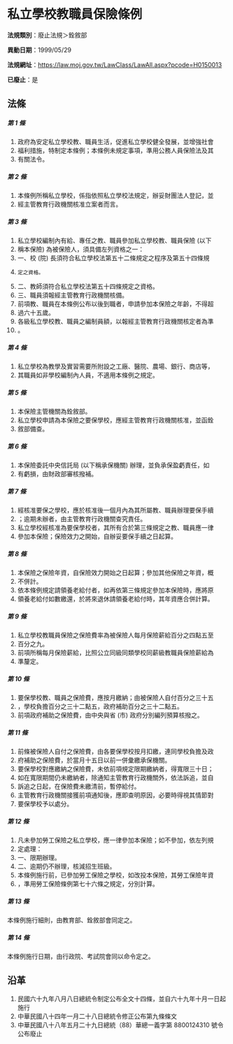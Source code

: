# 私立學校教職員保險條例

**法規類別**：廢止法規＞銓敘部

**異動日期**：1999/05/29  

**法規網址**：https://law.moj.gov.tw/LawClass/LawAll.aspx?pcode=H0150013

**已廢止**：是



## 法條
##### 第 1 條
1. 政府為安定私立學校教、職員生活，促進私立學校健全發展，並增強社會
1. 福利措施，特制定本條例；本條例未規定事項，準用公務人員保險法及其
1. 有關法令。

##### 第 2 條
1. 本條例所稱私立學校，係指依照私立學校法規定，辦妥財團法人登記，並
1. 經主管教育行政機關核准立案者而言。

##### 第 3 條
1. 私立學校編制內有給、專任之教、職員參加私立學校教、職員保險 (以下
1. 稱本保險) 為被保險人，須具備左列資格之一：                      
1. 一、校 (院) 長須符合私立學校法第五十二條規定之程序及第五十四條規
1.     定之資格。                                                  
1. 二、教師須符合私立學校法第五十四條規定之資格。                  
1. 三、職員須報經主管教育行政機關核備。                            
1. 前項教、職員在本條例公布以後到職者，申請參加本保險之年齡，不得超
1. 過六十五歲。                                                    
1. 各級私立學校教、職員之編制員額，以報經主管教育行政機關核定者為準
1. 。                                                              

##### 第 4 條
1. 私立學校為教學及實習需要所附設之工廠、醫院、農場、銀行、商店等，
1. 其職員如非學校編制內人員，不適用本條例之規定。

##### 第 5 條
1. 本保險主管機關為銓敘部。
1. 私立學校申請為本保險之要保學校，應經主管教育行政機關核准，並函銓
1. 敘部備查。

##### 第 6 條
1. 本保險委託中央信託局 (以下稱承保機關) 辦理，並負承保盈虧責任，如
1. 有虧損，由財政部審核撥補。

##### 第 7 條
1. 經核准要保之學校，應於核准後一個月內為其所屬教、職員辦理要保手續
1. ；逾期未辦者，由主管教育行政機關查究責任。
1. 私立學校經核准為要保學校者，其所有合於第三條規定之教、職員應一律
1. 參加本保險；保險效力之開始，自辦妥要保手續之日起算。

##### 第 8 條
1. 本保險之保險年資，自保險效力開始之日起算；參加其他保險之年資，概
1. 不併計。
1. 依本條例規定請領養老給付者，如再依第三條規定參加本保險時，應將原
1. 領養老給付如數繳還，於將來退休請領養老給付時，其年資應合併計算。

##### 第 9 條
1. 私立學校教職員保險之保險費率為被保險人每月保險薪給百分之四點五至
1. 百分之九。
1. 前項所稱每月保險薪給，比照公立同級同類學校同薪級教職員保險薪給為
1. 準釐定。

##### 第 10 條
1. 要保學校教、職員之保險費，應按月繳納；由被保險人自付百分之三十五
1. ，學校負擔百分之三十二點五，政府補助百分之三十二點五。
1. 前項政府補助之保險費，由中央與省 (市) 政府分別編列預算核撥之。

##### 第 11 條
1. 前條被保險人自付之保險費，由各要保學校按月扣繳，連同學校負擔及政
1. 府補助之保險費，於當月十五日以前一併彙繳承保機關。
1. 要保學校對應繳納之保險費，未依前項規定限期繳納者，得寬限三十日；
1. 如在寬限期間仍未繳納者，除通知主管教育行政機關外，依法訴追，並自
1. 訴追之日起，在保險費未繳清前，暫停給付。
1. 主管教育行政機關接獲前項通知後，應即查明原因，必要時得視其情節對
1. 要保學校予以處分。

##### 第 12 條
1. 凡未參加勞工保險之私立學校，應一律參加本保險；如不參加，依左列規
1. 定處理：                                                        
1. 一、限期辦理。                                                  
1. 二、逾期仍不辦理，核減招生班級。                                
1. 本條例施行前，已參加勞工保險之學校，如改投本保險，其勞工保險年資
1. ，準用勞工保險條例第七十六條之規定，分別計算。                  

##### 第 13 條
本條例施行細則，由教育部、銓敘部會同定之。

##### 第 14 條
本條例施行日期，由行政院、考試院會同以命令定之。

## 沿革
1. 民國六十九年八月八日總統令制定公布全文十四條，並自六十九年十月一日起施行
1. 中華民國八十四年一月二十八日總統令修正公布第九條條文
1. 中華民國八十八年五月二十九日總統（88）華總一義字第 8800124310 號令公布廢止
